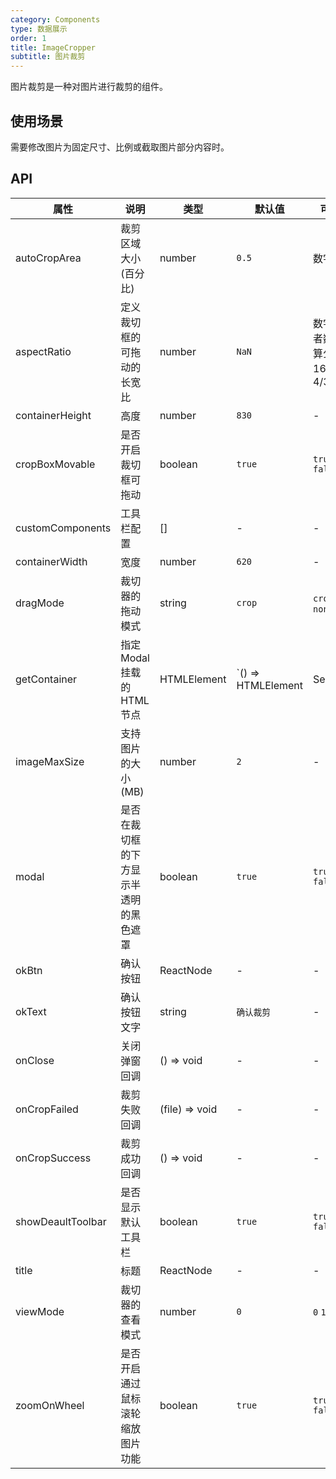 ```yaml
---
category: Components
type: 数据展示
order: 1
title: ImageCropper
subtitle: 图片裁剪
---
```


图片裁剪是一种对图片进行裁剪的组件。

## **使用场景**

需要修改图片为固定尺寸、比例或截取图片部分内容时。

## API

| 属性 | 说明 | 类型 | 默认值 | 可选值 | 版本 |
| --- | --- | --- | --- | --- | --- |
| autoCropArea | 裁剪区域大小(百分比) | number | `0.5` | 数字 | 1.0.0 |
| aspectRatio | 定义裁切框的可拖动的长宽比 | number | `NaN` | 数字，或者数学计算公式如 16/9、4/3 | 1.0.0 |
| containerHeight | 高度 | number | `830` | - | 1.0.0 |
| cropBoxMovable | 是否开启裁切框可拖动 | boolean | `true` | `true` `false` | 1.0.0 |
| customComponents | 工具栏配置 | [] | - | - | 1.0.0 |
| containerWidth | 宽度 | number | `620` | - | 1.0.0 |
| dragMode | 裁切器的拖动模式 | string | `crop` | `crop` `move` `none` | 1.0.0 |
| getContainer | 指定 Modal 挂载的 HTML 节点 | HTMLElement | `() => HTMLElement | Selectors | null | document.body` | - | 1.0.0 |
| imageMaxSize | 支持图片的大小(MB) | number | `2` | - | 1.0.0 |
| modal | 是否在裁切框的下方显示半透明的黑色遮罩 | boolean | `true` | `true` `false` | 1.0.0 |
| okBtn | 确认按钮 | ReactNode | - | - | 1.0.0 |
| okText | 确认按钮文字 | string | `确认裁剪` | - | 1.0.0 |
| onClose | 关闭弹窗回调 | () => void | - | - | 1.0.0 |
| onCropFailed | 裁剪失败回调 | (file) => void | - | - | 1.0.0 |
| onCropSuccess | 裁剪成功回调 | () => void | - | - | 1.0.0 |
| showDeaultToolbar | 是否显示默认工具栏 | boolean | `true` | `true` `false` | 1.0.0 |
| title | 标题 | ReactNode | - | - | 1.0.0 |
| viewMode | 裁切器的查看模式 | number | `0` | `0` `1` `2` `3` | 1.0.0 |
| zoomOnWheel | 是否开启通过鼠标滚轮缩放图片功能 | boolean | `true` | `true` `false` | 1.0.0 |
